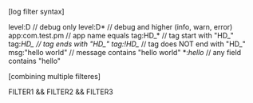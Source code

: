 [log filter syntax]

level:D                  // debug only
level:D*                 // debug and higher (info, warn, error)
app:com.test.pm          // app name equals
tag:HD_*                 // tag start with "HD_"
tag:*HD_                 // tag ends with "HD_"
tag:!HD_*                // tag does NOT end with "HD_"
msg:"hello world"        // message contains "hello world"
*:*hello*                // any field contains "hello"

[combining multiple filteres]

FILTER1 && FILTER2 && FILTER3

